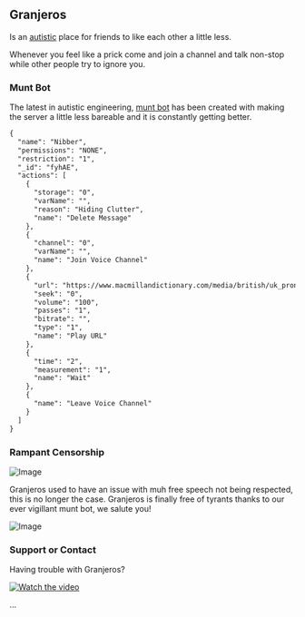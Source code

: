 ## Granjeros

Is an [autistic](https://www.nhs.uk/conditions/autism/) place for friends to like each other a little less.

Whenever you feel like a prick come and join a channel and talk non-stop while other people try to ignore you.

### Munt Bot

The latest in autistic engineering, [munt bot](https://github.com/MBeckt/munt) has been created with making the server a little less bareable and it is constantly getting better.

```markdown
{
  "name": "Nibber",
  "permissions": "NONE",
  "restriction": "1",
  "_id": "fyhAE",
  "actions": [
    {
      "storage": "0",
      "varName": "",
      "reason": "Hiding Clutter",
      "name": "Delete Message"
    },
    {
      "channel": "0",
      "varName": "",
      "name": "Join Voice Channel"
    },
    {
      "url": "https://www.macmillandictionary.com/media/british/uk_pron/n/nig/nigge/nigger_British_English_pronunciation.mp3",
      "seek": "0",
      "volume": "100",
      "passes": "1",
      "bitrate": "",
      "type": "1",
      "name": "Play URL"
    },
    {
      "time": "2",
      "measurement": "1",
      "name": "Wait"
    },
    {
      "name": "Leave Voice Channel"
    }
  ]
}
```
### Rampant Censorship

![Image](https://media.discordapp.net/attachments/704896146061000764/728669953024065616/image0.png)

Granjeros used to have an issue with muh free speech not being respected, this is no longer the case. Granjeros is finally free of tyrants thanks to our ever vigillant munt bot, we salute you!

![Image](https://cdn.discordapp.com/attachments/537654746186514434/740876591738912838/unknown.png)

### Support or Contact

Having trouble with Granjeros?

[![Watch the video](https://static-3.bitchute.com/live/cover_images/Wce4fs5rV4XY/7wu9QtzBrTSL_640x360.jpg)](https://www.bitchute.com/UGlrF9o9b-Q)

...
